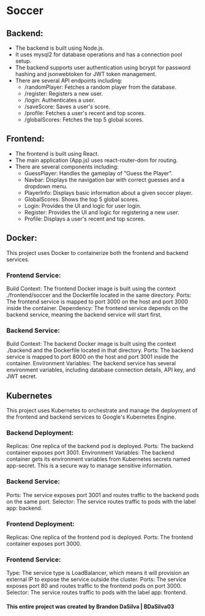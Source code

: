 # Soccer

## Backend:
* The backend is built using Node.js.
* It uses mysql2 for database operations and has a connection pool setup.
* The backend supports user authentication using bcrypt for password hashing and jsonwebtoken for JWT token management.
* There are several API endpoints including:
  * /randomPlayer: Fetches a random player from the database.
  * /register: Registers a new user.
  * /login: Authenticates a user.
  * /saveScore: Saves a user's score.
  * /profile: Fetches a user's recent and top scores.
  * /globalScores: Fetches the top 5 global scores.

## Frontend:
* The frontend is built using React.
* The main application (App.js) uses react-router-dom for routing.
* There are several components including:
  * GuessPlayer: Handles the gameplay of "Guess the Player".
  * Navbar: Displays the navigation bar with correct guesses and a dropdown menu.
  * PlayerInfo: Displays basic information about a given soccer player.
  * GlobalScores: Shows the top 5 global scores.
  * Login: Provides the UI and logic for user login.
  * Register: Provides the UI and logic for registering a new user.
  * Profile: Displays a user's recent and top scores.

## Docker:
This project uses Docker to containerize both the frontend and backend services.

### Frontend Service:

Build Context: The frontend Docker image is built using the context ./frontend/soccer and the Dockerfile located in the same directory.
Ports: The frontend service is mapped to port 3000 on the host and port 3000 inside the container.
Dependency: The frontend service depends on the backend service, meaning the backend service will start first.

### Backend Service:

Build Context: The backend Docker image is built using the context ./backend and the Dockerfile located in that directory.
Ports: The backend service is mapped to port 8000 on the host and port 3001 inside the container.
Environment Variables: The backend service has several environment variables, including database connection details, API key, and JWT secret.

## Kubernetes
This project uses Kubernetes to orchestrate and manage the deployment of the frontend and backend services to Google's Kubernetes Engine. 

### Backend Deployment:

Replicas: One replica of the backend pod is deployed.
Ports: The backend container exposes port 3001.
Environment Variables: The backend container gets its environment variables from Kubernetes secrets named app-secret. This is a secure way to manage sensitive information.

### Backend Service:

Ports: The service exposes port 3001 and routes traffic to the backend pods on the same port.
Selector: The service routes traffic to pods with the label app: backend.

### Frontend Deployment:

Replicas: One replica of the frontend pod is deployed.
Ports: The frontend container exposes port 3000.

### Frontend Service:

Type: The service type is LoadBalancer, which means it will provision an external IP to expose the service outside the cluster.
Ports: The service exposes port 80 and routes traffic to the frontend pods on port 3000.
Selector: The service routes traffic to pods with the label app: frontend.

#### This entire project was created by Brandon DaSilva | BDaSilva03
